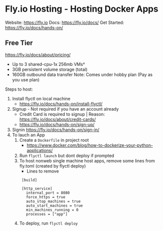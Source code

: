 # Fly.io Hosting - Hosting Docker Apps

Website: https://fly.io
Docs: https://fly.io/docs/
Get Started: https://fly.io/docs/hands-on/

## Free Tier
https://fly.io/docs/about/pricing/
- Up to 3 shared-cpu-1x 256mb VMs†
- 3GB persistent volume storage (total)
- 160GB outbound data transfer 
Note: Comes under hobby plan (Pay as you use plan)

Steps to host:
1. Install flyctl on local machine
    - https://fly.io/docs/hands-on/install-flyctl/
2. Signup - Not required if you have an account already
    - Credit Card is required to signup | Reason: https://fly.io/docs/about/credit-cards/
    - https://fly.io/docs/hands-on/sign-up/
3. Signin
    https://fly.io/docs/hands-on/sign-in/
4. To lauch an App
    1. Create a `Dockerfile` in project root
        - https://www.docker.com/blog/how-to-dockerize-your-python-applications/
    2. Run `flyctl launch` but dont deploy if prompted
    3. To host nonweb single machine host apps, remove some lines from fly.toml (created by flyctl deploy)
        - Lines to remove
       ```
        [build]

        [http_service]
          internal_port = 8080
          force_https = true
          auto_stop_machines = true
          auto_start_machines = true
          min_machines_running = 0
          processes = ["app"]
       ```
    4. To deploy, run `flyctl deploy`
